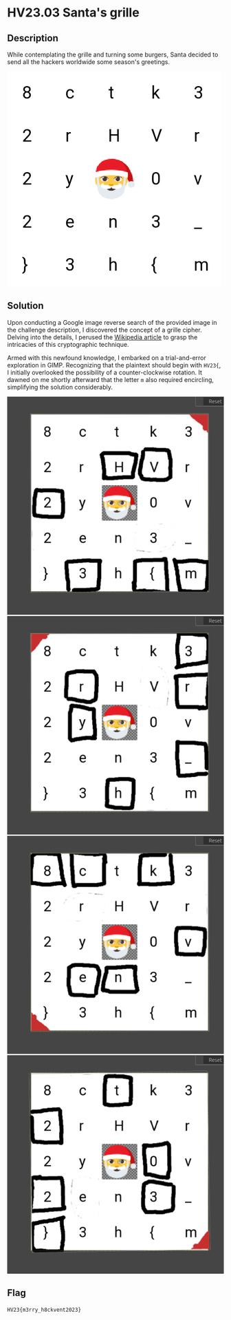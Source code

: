 # HV23.03 Santa's grille

## Description

While contemplating the grille and turning some burgers, Santa decided to send all the hackers worldwide some season's greetings.

![Santas Grille](assets/grille.png)

## Solution

Upon conducting a Google image reverse search of the provided image in the challenge description, I discovered the concept of a grille cipher. Delving into the details, I perused the [Wikipedia article](https://en.wikipedia.org/wiki/Grille_(cryptography)) to grasp the intricacies of this cryptographic technique.

Armed with this newfound knowledge, I embarked on a trial-and-error exploration in GIMP. Recognizing that the plaintext should begin with `HV23{`, I initially overlooked the possibility of a counter-clockwise rotation. It dawned on me shortly afterward that the letter `m` also required encircling, simplifying the solution considerably.

![Grille in gimp 1](assets/grill-gimp-1.png)
![Grille in gimp 2](assets/grill-gimp-2.png)
![Grille in gimp 3](assets/grill-gimp-3.png)
![Grille in gimp 4](assets/grill-gimp-4.png)

## Flag

```
HV23{m3rry_h8ckvent2023}
```